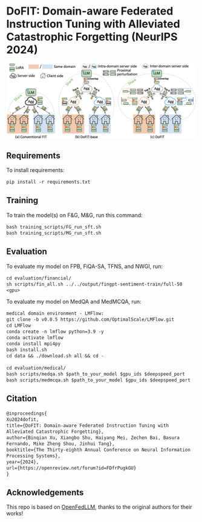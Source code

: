 # DoFIT: Domain-aware Federated Instruction Tuning with Alleviated Catastrophic Forgetting (NeurIPS 2024)

![image](https://github.com/1xbq1/DoFIT/blob/main/assets/framework.png)

## Requirements

To install requirements:

```setup
pip install -r requirements.txt
```

## Training

To train the model(s) on F&G, M&G, run this command:

```train
bash training_scripts/FG_run_sft.sh
bash training_scripts/MG_run_sft.sh
```

## Evaluation

To evaluate my model on FPB, FiQA-SA, TFNS, and NWGI, run:

```eval
cd evaluation/financial/
sh scripts/fin_all.sh ../../output/fingpt-sentiment-train/full-50 <gpu>
```
To evaluate my model on MedQA and MedMCQA, run:

```eval
medical domain environment - LMFlow:
git clone -b v0.0.5 https://github.com/OptimalScale/LMFlow.git
cd LMFlow
conda create -n lmflow python=3.9 -y
conda activate lmflow
conda install mpi4py
bash install.sh
cd data && ./download.sh all && cd -

cd evaluation/medical/
bash scripts/medqa.sh $path_to_your_model $gpu_ids $deepspeed_port
bash scripts/medmcqa.sh $path_to_your_model $gpu_ids $deepspeed_port
```
## Citation
```
@inproceedings{
Xu2024dofit,
title={DoFIT: Domain-aware Federated Instruction Tuning with Alleviated Catastrophic Forgetting},
author={Binqian Xu, Xiangbo Shu, Haiyang Mei, Zechen Bai, Basura Fernando, Mike Zheng Shou, Jinhui Tang},
booktitle={The Thirty-eighth Annual Conference on Neural Information Processing Systems},
year={2024},
url={https://openreview.net/forum?id=FDfrPugkGU}
}
```

## Acknowledgements
This repo is based on [OpenFedLLM](https://github.com/rui-ye/OpenFedLLM), thanks to the original authors for their works!
